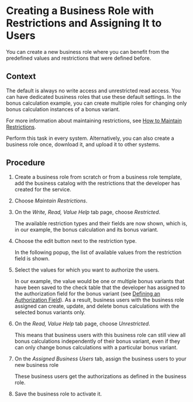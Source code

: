 <!-- loio8ffb880eafec4078a1e5051227cb64b1 -->

# Creating a Business Role with Restrictions and Assigning It to Users

You can create a new business role where you can benefit from the predefined values and restrictions that were defined before.



## Context

The default is always no write access and unrestricted read access. You can have dedicated business roles that use these default settings. In the bonus calculation example, you can create multiple roles for changing only bonus calculation instances of a bonus variant.

For more information about maintaining restrictions, see [How to Maintain Restrictions](https://help.sap.com/viewer/65de2977205c403bbc107264b8eccf4b/Cloud/en-US/c926d691d7144f7dba16f8e12ad81d28.html).

Perform this task in every system. Alternatively, you can also create a business role once, download it, and upload it to other systems.



## Procedure

1.  Create a business role from scratch or from a business role template, add the business catalog with the restrictions that the developer has created for the service.

2.  Choose *Maintain Restrictions*.

3.  On the *Write, Read, Value Help* tab page, choose *Restricted*.

    The available restriction types and their fields are now shown, which is, in our example, the bonus calculation and its bonus variant.

4.  Choose the edit button next to the restriction type.

    In the following popup, the list of available values from the restriction field is shown.

5.  Select the values for which you want to authorize the users.

    In our example, the value would be one or multiple bonus variants that have been saved to the check table that the developer has assigned to the authorization field for the bonus variant \(see [Defining an Authorization Field](defining-an-authorization-field-a151c75.md)\). As a result, business users with the business role assigned can create, update, and delete bonus calculations with the selected bonus variants only.

6.  On the *Read, Value Help* tab page, choose *Unrestricted*.

    This means that business users with this business role can still view all bonus calculations independently of their bonus variant, even if they can only change bonus calculations with a particular bonus variant.

7.  On the *Assigned Business Users* tab, assign the business users to your new business role

    These business users get the authorizations as defined in the business role.

8.  Save the business role to activate it.


